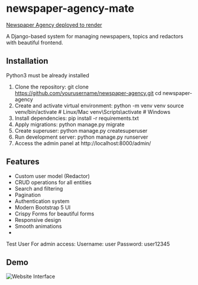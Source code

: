 # newspaper-agency-mate

[Newspaper Agency deployed to render](https://newspaper-agency-mate-dllr.onrender.com/newspaper/)

A Django-based system for managing newspapers, topics and redactors with beautiful frontend.

## Installation

Python3 must be already installed

1. Clone the repository:
git clone https://github.com/yourusername/newspaper-agency.git
cd newspaper-agency
2. Create and activate virtual environment:
python -m venv venv
source venv/bin/activate  # Linux/Mac
venv\Scripts\activate    # Windows
3. Install dependencies:
pip install -r requirements.txt
4. Apply migrations:
python manage.py migrate
5. Create superuser:
python manage.py createsuperuser
6. Run development server:
python manage.py runserver
7. Access the admin panel at http://localhost:8000/admin/

## Features

- Custom user model (Redactor)
- CRUD operations for all entities
- Search and filtering
- Pagination
- Authentication system
- Modern Bootstrap 5 UI
- Crispy Forms for beautiful forms
- Responsive design
- Smooth animations
- 
Test User
For admin access:
Username: user
Password: user12345
## Demo

![Website Interface](demo.png)
